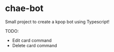 # chae-bot

Small project to create a kpop bot using Typescript!

TODO:

- Edit card command
- Delete card command
